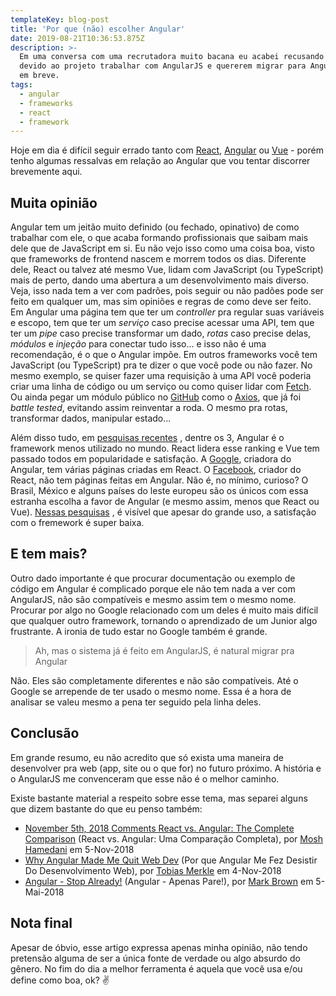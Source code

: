 ```yaml
---
templateKey: blog-post
title: 'Por que (não) escolher Angular'
date: 2019-08-21T10:36:53.875Z
description: >-
  Em uma conversa com uma recrutadora muito bacana eu acabei recusando uma vaga
  devido ao projeto trabalhar com AngularJS e quererem migrar para Angular 8+
  em breve.
tags:
  - angular
  - frameworks
  - react
  - framework
---
```


Hoje em dia é difícil seguir errado tanto com [React](https://reactjs.org/),
[Angular](https://angular.io/) ou [Vue](https://vuejs.org/) - porém tenho
algumas ressalvas em relação ao Angular que vou tentar discorrer brevemente
aqui.

## Muita opinião

Angular tem um jeitão muito definido (ou fechado, opinativo) de como trabalhar
com ele, o que acaba formando profissionais que saibam mais dele que de
JavaScript em si. Eu não vejo isso como uma coisa boa, visto que frameworks
de frontend nascem e morrem todos os dias. Diferente dele, React ou talvez até
mesmo Vue, lidam com JavaScript (ou TypeScript) mais de perto, dando uma
abertura a um desenvolvimento mais diverso. Veja, isso nada tem a ver com
padrões, pois seguir ou não padões pode ser feito em qualquer um, mas sim
opiniões e regras de como deve ser feito. Em Angular uma página tem que ter um
*controller* pra regular suas variáveis e escopo, tem que ter um *serviço* caso
precise acessar uma API, tem que ter um *pipe* caso precise transformar um dado,
*rotas* caso precise delas, *módulos* e *injeção* para conectar tudo isso...
e isso não é uma recomendação, é o que o Angular impõe. Em outros frameworks
você tem JavaScript (ou TypeScript) pra te dizer o que você pode ou não fazer.
No mesmo exemplo, se quiser fazer uma requisição à uma API você poderia criar
uma linha de código ou um serviço ou como quiser lidar com
[Fetch](https://developer.mozilla.org/en-US/docs/Web/API/Fetch_API). Ou ainda
pegar um módulo público no [GitHub](https://github.com) como o
[Axios](https://github.com/axios/axios), que já foi *battle tested*, evitando
assim reinventar a roda. O mesmo pra rotas, transformar dados, manipular
estado...

Além disso tudo, em
[pesquisas recentes](https://www.rafaelp.com.br/2018-12-07-estado-do-javascript/)
, dentre os 3, Angular é o framework menos utilizado no mundo. React lidera esse
ranking e Vue tem passado todos em popularidade e satisfação. A
[Google](https://www.google.com.br/?gws_rd=ssl), criadora do Angular, tem várias
páginas criadas em React. O [Facebook](https://www.facebook.com/), criador do
React, não tem páginas feitas em Angular. Não é, no mínimo, curioso? O Brasil,
México e alguns países do leste europeu são os únicos com essa estranha escolha
a favor de Angular (e mesmo assim, menos que React ou Vue).
[Nessas pesquisas](https://2018.stateofjs.com/front-end-frameworks/conclusion/quadrants)
, é visível que apesar do grande uso, a satisfação com o fremework é super
baixa.

## E tem mais?

Outro dado importante é que procurar documentação ou exemplo de código em
Angular é complicado porque ele não tem nada a ver com AngularJS, não são
compatíveis e mesmo assim tem o mesmo nome. Procurar por algo no Google
relacionado com um deles é muito mais difícil que qualquer outro framework,
tornando o aprendizado de um Junior algo frustrante. A ironia de tudo estar no
Google também é grande.

> Ah, mas o sistema já é feito em AngularJS, é natural migrar pra Angular

Não. Eles são completamente diferentes e não são compatíveis. Até o Google se
arrepende de ter usado o mesmo nome. Essa é a hora de analisar se valeu mesmo a
pena ter seguido pela linha deles.

## Conclusão

Em grande resumo, eu não acredito que só exista uma maneira de desenvolver pra
web (app, site ou o que for) no futuro próximo. A história e o AngularJS me
convenceram que esse não é o melhor caminho.

Existe bastante material a respeito sobre esse tema, mas separei alguns que
dizem bastante do que eu penso também:

* [ November 5th, 2018
Comments
React vs. Angular: The Complete Comparison](https://programmingwithmosh.com/react/react-vs-angular/) (React vs. Angular: Uma Comparação Completa), por [Mosh Hamedani](https://programmingwithmosh.com/) em 5-Nov-2018
* [Why Angular Made Me Quit Web Dev](https://hackernoon.com/why-angular-made-me-quit-web-dev-f63b83a157af) (Por que Angular Me Fez Desistir Do
Desenvolvimento Web), por [Tobias Merkle]() em 4-Nov-2018
* [Angular - Stop Already!](https://medium.com/@chillypenguin/stopping-angular-40ea642c484d) (Angular - Apenas Pare!), por [Mark Brown](https://medium.com/@chillypenguin) em 5-Mai-2018

## Nota final

Apesar de óbvio, esse artigo expressa apenas minha opinião, não tendo pretensão
alguma de ser a única fonte de verdade ou algo absurdo do gênero. No fim do dia
a melhor ferramenta é aquela que você usa e/ou define como boa, ok? ✌
